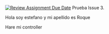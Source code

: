 [![Review Assignment Due Date](https://classroom.github.com/assets/deadline-readme-button-24ddc0f5d75046c5622901739e7c5dd533143b0c8e959d652212380cedb1ea36.svg)](https://classroom.github.com/a/QRCYEkwM)
Prueba Issue 3.

Hola soy estefano y mi apellido es Roque

Hare mi controller